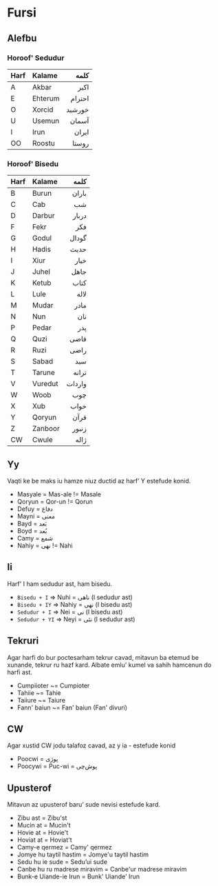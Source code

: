 # Fursi

## Alefbu

### Horoof' Sedudur

| Harf | Kalame   | کلمه   |
|:---- |:-------- | ------:|
| A    | Akbar    | اکبر   |
| E    | Ehterum  | احترام |
| O    | Xorcid   | خورشید |
| U    | Usemun   | آسمان  |
| I    | Irun     | ایران  |
| OO   | Roostu   | روستا  |

### Horoof' Bisedu

| Harf | Kalame    | کلمه   |
|:---- |:--------- | ------:|
| B    | Burun     | باران  |
| C    | Cab       | شب     |
| D    | Darbur    | دربار  |
| F    | Fekr      | فکر    |
| G    | Godul     | گودال  |
| H    | Hadis     | حدیث   |
| I    | Xiur      | خیار   |
| J    | Juhel     | جاهل   |
| K    | Ketub     | کتاب   |
| L    | Lule      | لاله   |
| M    | Mudar     | مادر   |
| N    | Nun       | نان    |
| P    | Pedar     | پدر    |
| Q    | Quzi      | قاضی   |
| R    | Ruzi      | راضی   |
| S    | Sabad     | سبد    |
| T    | Tarune    | ترانه  |
| V    | Vuredut   | واردات |
| W    | Woob      | چوب    |
| X    | Xub       | خواب   |
| Y    | Qoryun    | قرآن   |
| Z    | Zanboor   | زنبور  |
| CW   | Cwule     | ژاله   |

## Yy
Vaqti ke be maks iu hamze niuz ductid az harf’ Y estefude konid.
- Masyale = Mas-ale != Masale
- Qoryun = Qor-un != Qorun
- Defuy = دفاع
- Mayni = معنی
- Bayd = بَعد
- Boyd = بُعد
- Camy = شمع
- Nahiy = نهی != Nahi

## Ii
Harf' I ham sedudur ast, ham bisedu.
- `Bisedu + I` => Nuhi = ناهی (I sedudur ast)
- `Bisedu + IY` => Nahiy = نهی (I bisedu ast)
- `Sedudur + I` => Nei = نی (I bisedu ast)
- `Sedudur + YI` => Neyi = نئی (I sedudur ast)

## Tekruri
Agar harfi do bur poctesarham tekrur cavad, mitavun ba etemud be xunande, tekrur ru hazf kard. Albate emlu' kumel va sahih hamcenun do harfi ast.
- Cumpiioter ~= Cumpioter
- Tahiie ~= Tahie
- Taiiure ~= Taiure
- Fann' baiun ~= Fan' baiun (Fan' divuri)

## CW
Agar xustid CW jodu talafoz cavad, az y ia - estefude konid
- Poocwi = پوژی
- Poocywi  = Puc-wi = پوش‌چی

## Upusterof
Mitavun az upusterof baru’ sude nevisi estefude kard.
- Zibu ast = Zibu'st
- Mucin at = Mucin't
- Hovie at = Hovie't
- Hoviat at = Hoviat't
- Camy-e qermez = Camy' qermez
- Jomye hu taytil hastim = Jomye'u taytil hastim
- Sedu hu ie sude = Sedu’ui sude
- Canbe hu ru madrese miravim = Canbe'ur madrese miravim
- Bunk-e Uiande-ie Irun = Bunk' Uiande' Irun
